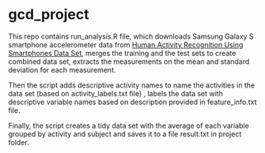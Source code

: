 gcd_project
===========

This repo contains run_analysis.R file, which downloads Samsung Galaxy S smartphone accelerometer data
from [Human Activity Recognition Using Smartphones Data Set](http://archive.ics.uci.edu/ml/datasets/Human+Activity+Recognition+Using+Smartphones),
merges the training and the test sets to create combined data set,
extracts the measurements on the mean and standard deviation for each measurement. 

Then the script adds descriptive activity names to name the activities in the data set (based on activity_labels.txt file) , 
labels the data set with descriptive variable names based on description provided in feature_info.txt file. 

Finally, the script creates a tidy data set with the average of each variable grouped by  activity and subject and saves it to a file result.txt in project folder. 
